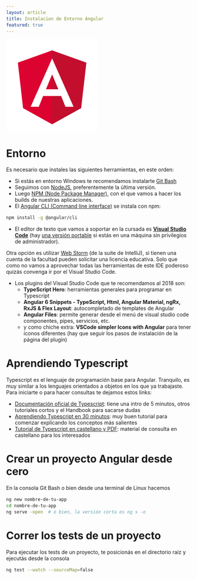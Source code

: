 ```yaml
---
layout: article
title: Instalacion de Entorno Angular
featured: true
---
```


![angular](/img/languages/angular.png)

# Entorno

Es necesario que instales las siguientes herramientas, en este orden:

- Si estás en entorno Windows te recomendamos instalarte [Git Bash](https://gitforwindows.org/)
- Seguimos con [NodeJS](https://nodejs.org/en/), preferentemente la última versión.
- Luego [NPM (Node Package Manager)](https://www.npmjs.com/), con el que vamos a hacer los builds de nuestras aplicaciones.
- El [Angular CLI (Command line interface)](https://github.com/angular/angular-cli/blob/master/packages/angular/cli/README.md) se instala con npm:

```bash
npm install -g @angular/cli
```

- El editor de texto que vamos a soportar en la cursada es [**Visual Studio Code**](https://code.visualstudio.com/) (hay [una versión portable](https://sourceforge.net/projects/vscode-portable/) si estás en una máquina sin privilegios de administrador). 

Otra opción es utilizar [Web Storm](https://www.jetbrains.com/webstorm/) (de la suite de IntelliJ), si tienen una cuenta de la facultad pueden solicitar una licencia educativa. Solo que como no vamos a aprovechar todas las herramientas de este IDE poderoso quizás convenga ir por el Visual Studio Code.

- Los plugins del Visual Studio Code que te recomendamos al 2018 son:
  - **TypeScript Hero**: herramientas generales para programar en Typescript
  - **Angular 6 Snippets - TypeScript, Html, Angular Material, ngRx, RxJS & Flex Layout**: autocompletado de templates de Angular
  - **Angular Files**: permite generar desde el menú de visual studio code componentes, pipes, servicios, etc.
  - y como chiche extra: **VSCode simpler Icons with Angular** para tener íconos diferentes (hay que seguir los pasos de instalación de la página del plugin)

# Aprendiendo Typescript

Typescript es el lenguaje de programación base para Angular. Tranquilo, es muy similar a los lenguajes orientados a objetos en los que ya trabajaste. Para iniciarte o para hacer consultas te dejamos estos links:

- [Documentación oficial de Typescript](https://www.typescriptlang.org/docs/home.html): tiene una intro de 5 minutos, otros tutoriales cortos y el Handbook para sacarse dudas
- [Aprendiendo Typescript en 30 minutos](https://tutorialzine.com/2016/07/learn-typescript-in-30-minutes): muy buen tutorial para comenzar explicando los conceptos más salientes
- [Tutorial de Typescript en castellano y PDF](https://www.gitbook.com/download/pdf/book/khru/typescript): material de consulta en castellano para los interesados

# Crear un proyecto Angular desde cero

En la consola Git Bash o bien desde una terminal de Linux hacemos

```bash
ng new nombre-de-tu-app
cd nombre-de-tu-app
ng serve -open  # o bien, la versión corta es ng s -o
```

# Correr los tests de un proyecto

Para ejecutar los tests de un proyecto, te posicionás en el directorio raíz y ejecutás desde la consola

```bash
ng test --watch --sourceMap=false
```
